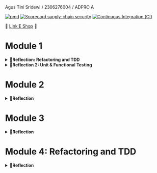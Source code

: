 

Agus Tini Sridewi / 2306276004 / ADPRO A

[![pmd](https://github.com/agustinisridewi/eshop/actions/workflows/pmd.yml/badge.svg)](https://github.com/agustinisridewi/eshop/actions/workflows/pmd.yml)
[![Scorecard supply-chain security](https://github.com/agustinisridewi/eshop/actions/workflows/scorecard.yml/badge.svg)](https://github.com/agustinisridewi/eshop/actions/workflows/scorecard.yml)
[![Continuous Integration (CI)](https://github.com/agustinisridewi/eshop/actions/workflows/ci.yml/badge.svg)](https://github.com/agustinisridewi/eshop/actions/workflows/ci.yml)

🔗 [Link E Shop](https://supporting-gayal-agustinisridewi-336f9427.koyeb.app/) 🔗

# Module 1
<details>
    <summary><strong> 📌Reflection: Refactoring and TDD </strong></summary>

## Penerapan Clean Code Principles
### 1. **Pemisahan Tanggung Jawab (Separation of Concerns)**
Kode telah dipisahkan ke dalam beberapa lapisan:
- **Controller** (`ProductController.java`) menangani permintaan HTTP dan mengelola tampilan.
- **Service** (`ProductService.java`, `ProductServiceImpl.java`) menangani logika bisnis.
- **Repository** (`ProductRepository.java`) bertanggung jawab atas penyimpanan data.
- **Model** (`Product.java`) merepresentasikan entitas produk.

### 2. **Penamaan yang Bermakna**
- Metode dan variabel telah diberi nama yang jelas dan mencerminkan fungsinya.
- Contoh: `createProductPage()`, `editProductPost()`, `findProductById()` memudahkan pemahaman kode.

### 3. **Penggunaan Lombok untuk Enkapsulasi**
- Kelas `Product.java` menggunakan anotasi `@Getter` dan `@Setter`, sehingga kode lebih ringkas dan lebih mudah dibaca.

### 4. **Dependency Injection**
- `ProductController.java` menggunakan `@Autowired` untuk menyuntikkan `ProductService`, sehingga meningkatkan fleksibilitas dan pengujian kode.

---

## Penerapan Secure Coding Practices

### 1. **Mencegah NullPointerException dengan Optional atau Exception Handling**
- `findProductById()` sekarang melempar exception jika produk tidak ditemukan, untuk menghindari NullPointerException:
  ```java
  public Product findProductById(UUID productId) {
      return productData.stream()
          .filter(product -> product.getProductId().equals(productId))
          .findFirst()
          .orElse(null);
  }
  ```

### 2. **Menggunakan UUID untuk Mencegah Prediksi ID**
- UUID digunakan untuk `productId` alih-alih integer, sehingga lebih sulit ditebak oleh pengguna yang berniat jahat.

### 3. **Menghindari Eksposur Informasi Sensitif dalam Pesan Kesalahan**
- Tidak menampilkan stack trace atau detail error secara langsung ke pengguna. Sebagai gantinya, menggunakan exception handling global dengan `@ControllerAdvice`.

---

## Perbaikan yang Dapat Dilakukan

### 1. **Gunakan `ConcurrentHashMap` untuk Penyimpanan Data**
**Masalah:**
- `ProductRepository` menggunakan `ArrayList<Product>`, yang tidak aman untuk lingkungan multi-threaded.

**Solusi:**
- Ganti dengan `ConcurrentHashMap<UUID, Product>` untuk meningkatkan performa dan keamanan:
  ```java
  private Map<UUID, Product> productData = new ConcurrentHashMap<>();
  ```
Dengan perbaikan ini, kode lebih bersih, aman, dan efisien. 🚀
</details>

<details>
    <summary><strong> 📌Reflection 2: Unit & Functional Testing </strong></summary>


### 1. Unit Testing
- Setelah menulis dan menjalankan Unit Test saya merasa sangat amat terbantu dalam menguji kode guna mendeteksi bug lebih awal.
  Hal ini membuat saya yakin akan fungsionalitas kode saya, sebelum digabungkan dengan fitur lainnya.

- Jumlah unit test bergantung pada kompleksitas kode, tetapi semakin banyak skenario yang diuji semakin baik antisipasi fungsionalitas kode.
  Maka dari itu, jika ada percabangan dalam kode, setiap cabang perlu diuji, termasuk skenario positif dan negatif, serta pengujian batas untuk menangani input ekstrem.

- 100% Code Coverage bukan berarti tidak Ada bug karena code coverage hanya menunjukkan bahwa semua baris kode telah dieksekusi dalam pengujian,
  tetapi tidak menjamin logikanya benar. Bug masih bisa terjadi jika pengujian tidak mencakup semua kemungkinan skenario atau jika ada interaksi dengan komponen eksternal seperti database atau API.

### 2. **Refleksi terhadap Functional Test Suite Baru**
Menambahkan functional test baru tanpa perencanaan dapat menyebabkan duplikasi kode dan menurunkan kualitas kode.
Jika setiap test suite memiliki konfigurasi yang sama, lebih baik membuat kelas abstrak atau utility yang dapat digunakan ulang agar kode tetap bersih dan mudah dipelihara.
Dengan cara ini, pengujian menjadi lebih efisien dan perubahan pada aplikasi lebih mudah dikelola.

</details>


# Module 2
<details>
    <summary><strong> 📌Reflection  </strong></summary>

### 1. List the code quality issue(s) that you fixed during the exercise and explain your strategy on fixing them

1. UseUtilityClass (EshopApplication.java)

   Strategi -> Menambahkan konstruktor private untuk mencegah instansiasi.
2. Unnecessary Imports

   Strategi -> Menghapus import yang tidak digunakan di:

  - ProductController.java (Spring annotations)
  - ProductRepository.java (UUID import)
3. Unnecessary Modifier (ProductService.java)

   Strategi -> Menghapus keyword public yang tidak perlu pada metode dalam interface karena sudah public secara default.

### 2. Look at your CI/CD workflows (GitHub)/pipelines (GitLab). Do you think the current implementation has met the definition of Continuous Integration and Continuous Deployment?

Setelah melihat hasil CI/CD workflows, yang memastikan integrasi dan deployment berjalan otomatis dan efisien, saya percaya kode saya telah memenuhi definisi CI/CD.
Untuk CI, GitHub Actions digunakan untuk menjalankan test suite dengan Gradle serta melakukan code scanning dengan OSSF Scorecard dan PMD. Hal ini membantu menjaga kualitas kode dan mencegah potensi kesalahan sejak awal.
Sementara untuk CD, saya memanfaatkan Koyeb yang secara otomatis melakukan deployment setiap kali ada perubahan di branch utama. Dengan dukungan Dockerfile, saya dapat mengatur environment deployment sesuai kebutuhan, memastikan proses rilis berjalan lancar.
</details>

# Module 3
<details>
    <summary><strong> 📌Reflection </strong></summary>

### 1. Explain what principles you apply to your project!
Dalam proyek ini, saya menerapkan beberapa prinsip dari SOLID untuk meningkatkan kualitas kode, yaitu: 
1) **Single Responsibility Principle (SRP)**

    Memisahkan class masing-masing controller agar setiap controller memiliki peran yang spesifik dan tidak bercampur dengan tugas lainnya. 

    `HomePageController` bertanggung jawab atas mapping dengan endpoint `/`. 

    `ProductController` bertanggung jawab atas mapping dengan endpoint `/product`. 
    
    `CarController` bertanggung jawab atas mapping dengan endpoint `/car`


3) **Liskov Substitution Principle (LSP)**

    `CarController` merupakan subclass dari `ProductController` di branch before-solid. Namun, hal ini tidak tepat karena `CarController` memiliki karakteristik yang berbeda dari `ProductController`.
Karena objek dari superclass tidak dapat digantikan oleh subclass-nya, saya menghapus inheritance (extends) tersebut dan membuat `CarController` berdiri sendiri sebagai class terpisah.


3) **Interface Segregation Principle (ISP)**
   
    Prinsip ISP sudah diterapkan pada `CarService` karena tugas interface ini sudah terfokus, yaitu operasi CRUD (Create, Read, Update, Delete) untuk Car.


5) **Dependency Inversion Principle (DIP)**
    
    Di branch before-solid, `CarController` memiliki ketergantungan langsung pada implementasi konkret `CarServiceImpl`, yang bertentangan dengan prinsip DIP. Seharusnya, `CarController` tidak terikat pada detail implementasi tertentu, melainkan pada abstraksi dalam bentuk interface `CarService`.
    Karena itu, saya mengubah deklarasi variabel carService dalam `CarController`, yang sebelumnya langsung merujuk ke `CarServiceImpl`, menjadi interface `CarService`.

### 2. Explain the advantages of applying SOLID principles to your project with examples.
Menerapkan prinsip SOLID memberikan berbagai keuntungan, di antaranya:

- Tanggung Jawab yang Jelas: Setiap bagian kode memiliki fungsi spesifik, mengurangi kompleksitas, dan meningkatkan keterbacaan. 
- Fleksibilitas Sistem: Memungkinkan ekstensi tanpa harus mengubah kode yang sudah ada. 
- Ketergantungan yang Terorganisir: Mengurangi risiko bug akibat perubahan tidak terduga dan mempermudah pengujian unit secara independen. 
- Mendukung Skalabilitas: Memastikan kode dapat berkembang tanpa dampak negatif terhadap bagian lain.
- Modular dan Terstruktur: Memudahkan pemeliharaan dan pengembangan kode di masa depan.

    #### Contoh Penerapan
    Misalnya, dengan menerapkan **SRP** pada **CarController**, akan lebih mudah menemukan bagian kode yang bertanggung jawab atas mapping endpoint `/car`. Jika tanggung jawab ini digabungkan ke dalam **ProductController**, maka akan lebih sulit ditemukan, terutama oleh anggota tim lain yang membaca kode.

### 3. Explain the disadvantages of not applying SOLID principles to your project with examples.
Tanpa prinsip SOLID, beberapa masalah dapat muncul, seperti:

- Kode Sulit Dipelihara: Struktur kode yang tidak modular dapat menyebabkan kesulitan dalam memperbaiki dan mengembangkan sistem. 
- Tanggung Jawab Tidak Jelas: Kelas atau fungsi yang menangani terlalu banyak tugas akan menyebabkan kode sulit dipahami dan diperbaiki. 
- Ketergantungan yang Kuat: Perubahan pada satu bagian kode dapat berdampak besar pada bagian lain, meningkatkan risiko bug dan kesalahan. 
- Sulit Diuji: Unit testing menjadi lebih sulit dilakukan karena kode yang tidak terpisah dengan baik. 
- Kurangnya Skalabilitas: Sistem menjadi lebih sulit untuk dikembangkan seiring bertambahnya fitur karena arsitektur yang tidak fleksibel. 
- Proses Pengembangan Tidak Efisien: Tanpa prinsip SOLID, kolaborasi antar tim bisa terhambat karena kode yang sulit dipahami dan dimodifikasi.
    
    #### Contoh Masalah
    Jika **SRP** tidak diterapkan dan **CarController** masih digabung dengan **ProductController**, mencari bagian kode yang menangani endpoint `/car` akan menjadi lebih sulit, terutama bagi anggota tim lain yang baru bergabung dengan proyek.

    Jika **LSP** tidak diterapkan dan **CarController** tetap menjadi subclass dari **ProductController**, maka subclass tidak dapat menggantikan superclass dengan baik, menyebabkan ketidakkonsistenan dalam perilaku metode yang dipanggil.

</details>

# Module 4: Refactoring and TDD
<details>
    <summary><strong> 📌Reflection </strong></summary>

### 1. Reflect based on Percival (2017) proposed self-reflective questions (in “Principles and Best Practice of Testing” submodule, chapter “Evaluating Your Testing Objectives”), whether this TDD flow is useful enough for you or not. If not, explain things that you need to do next time you make more tests.
Menurut saya, alur TDD yang telah diimplementasikan cukup bermanfaat. TDD membantu saya memastikan kode yang dibuat sesuai spesifikasi dengan terlebih dahulu membuat test yang gagal, kemudian implementasi yang berhasil lolos test, dan akhirnya melakukan refaktor. Namun, ada beberapa 
hal yang perlu ditingkatkan. Saya perlu lebih fokus pada "behavior" daripada implementasi karena beberapa test terlalu terikat dengan implementasi spesifik. Coverage test juga masih belum mencakup beberapa kasus edge, seperti validasi input yang lebih komprehensif.
### 2. You have created unit tests in Tutorial. Now reflect whether your tests have successfully followed F.I.R.S.T. principle or not. If not, explain things that you need to do the next time you create more tests.
Berdasarkan prinsip F.I.R.S.T. (Fast, Independent, Repeatable, Self-validating, Timely), test yang telah dibuat:
1. Fast: Test berjalan cepat karena menggunakan mocking untuk dependency eksternal.
2. Independent: Masih ada ketergantungan antar test, terutama pada setup yang sama.
3. Repeatable: Test bisa dijalankan berulang kali dan memberikan hasil yang sama.
4. Self-validating: Test sudah otomatis memberikan hasil pass/fail.
5. Timely: Test dibuat sebelum kode implementasi sesuai alur TDD.

Perbaikan untuk test selanjutnya:
- Memastikan independensi antar test dengan menghindari shared state.
- Memperbaiki struktur setup agar lebih fleksibel.
- Menambahkan test untuk kasus edge dan boundary yang belum tercakup.
</details>